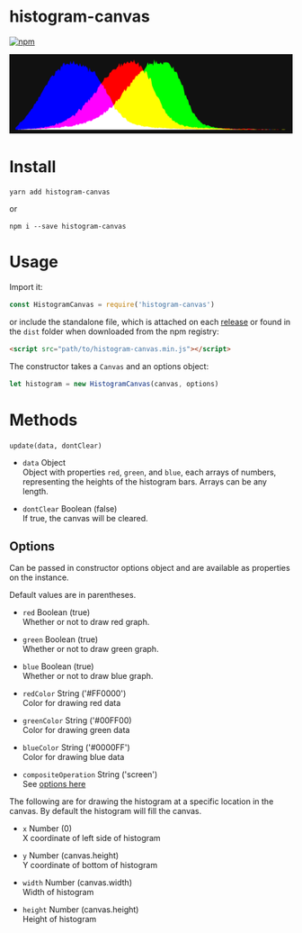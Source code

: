 # histogram-canvas

[![npm](https://img.shields.io/npm/v/histogram-canvas.svg?style=flat-square)](https://www.npmjs.com/package/histogram-canvas)

![Preview Image](https://raw.githubusercontent.com/stephentuso/histogram-canvas/master/preview.png)

# Install

```
yarn add histogram-canvas
```

or

```
npm i --save histogram-canvas
```

# Usage

Import it:

```javascript
const HistogramCanvas = require('histogram-canvas')
```

or include the standalone file, which is attached on each [release](https://github.com/stephentuso/histogram-canvas/releases) or found in the `dist` folder when downloaded from the npm registry:

```html
<script src="path/to/histogram-canvas.min.js"></script>
```

The constructor takes a `Canvas` and an options object:

```javascript
let histogram = new HistogramCanvas(canvas, options)
```

# Methods

`update(data, dontClear)`

 - `data` Object<br>
    Object with properties `red`, `green`, and `blue`, each arrays of numbers, representing the heights of the histogram bars. Arrays can be any length.

 - `dontClear` Boolean (false)<br>
    If true, the canvas will be cleared.

## Options

Can be passed in constructor options object and are available as properties on the instance.

Default values are in parentheses.

 - `red` Boolean (true)<br>
    Whether or not to draw red graph.

 - `green` Boolean (true)<br>
    Whether or not to draw green graph.

 - `blue` Boolean (true)<br>
    Whether or not to draw blue graph.

 - `redColor` String ('#FF0000')<br>
    Color for drawing red data

 - `greenColor` String ('#00FF00)<br>
    Color for drawing green data

 - `blueColor` String ('#0000FF')<br>
    Color for drawing blue data

 - `compositeOperation` String ('screen')<br>
    See [options here](https://developer.mozilla.org/en-US/docs/Web/API/CanvasRenderingContext2D/globalCompositeOperation)

The following are for drawing the histogram at a specific location in the canvas. By default the histogram will fill the canvas.

 - `x` Number (0)<br>
    X coordinate of left side of histogram

 - `y` Number (canvas.height)<br>
    Y coordinate of bottom of histogram

 - `width` Number (canvas.width)<br>
    Width of histogram

 - `height` Number (canvas.height)<Br>
    Height of histogram
